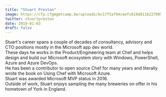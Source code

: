 ```yaml
---
title: "Stuart Preston"
image: https://cfp.cfgmgmtcamp.be/uploads/bc17f5a794ceefc619d0116227985e2a074be06c7cec1a3f64.jpeg
twitter: stuartpreston
date: 2019-01-03
draft: false
---
```


Stuart's career spans a couple of decades of consultancy, advisory and CTO positions mostly in the Microsoft app dev world.  
These days he works in the Product/Engineering team at Chef and helps design and build our Microsoft ecosystem story with
Windows, PowerShell, Azure and Azure DevOps.  
He has been a contributor to open source Chef for many years and literally wrote the book on Using Chef with Microsoft Azure.  
Stuart was awarded Microsoft MVP status in 2016.  
Outside of work, Stuart enjoys sampling the many breweries on offer in his hometown of York in England.  

